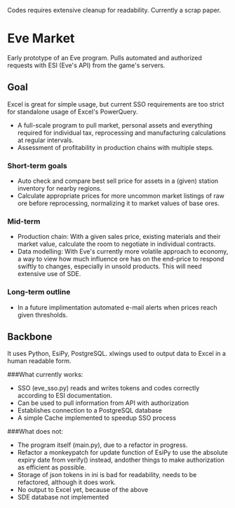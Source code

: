 Codes requires extensive cleanup for readability. Currently a scrap paper. 

# Eve Market
Early prototype of an Eve program. Pulls automated and authorized requests with ESI (Eve's API) from the game's servers.

## Goal
Excel is great for simple usage, but current SSO requirements are too strict for standalone usage of Excel's PowerQuery. 
* A full-scale program to pull market, personal assets and everything required for individual tax, reprocessing and manufacturing calculations at regular intervals. 
* Assessment of profitability in production chains with multiple steps.
 
### Short-term goals
* Auto check and compare best sell price for assets in a (given) station inventory for nearby regions. 
* Calculate appropriate prices for more uncommon market listings of raw ore before reprocessing, normalizing it to market values of base ores.

### Mid-term
* Production chain: With a given sales price, existing materials and their market value, calculate the room to negotiate in individual contracts.
* Data modelling: With Eve's currently more volatile approach to economy, a way to view how much influence ore has on the end-price to respond swiftly to changes, especially in unsold products. This will need extensive use of SDE. 

### Long-term outline
* In a future implimentation automated e-mail alerts when prices reach given thresholds.

## Backbone 
It uses Python, EsiPy, PostgreSQL. xlwings used to output data to Excel in a human readable form.

###What currently works:
* SSO (eve_sso.py) reads and writes tokens and codes correctly according to ESI documentation.
* Can be used to pull information from API with authorization
* Establishes connection to a PostgreSQL database
* A simple Cache implemented to speedup SSO process

###What does not:
* The program itself (main.py), due to a refactor in progress.
* Refactor a monkeypatch for update function of EsiPy to use the absolute expiry date from verify() instead, andother things to make authorization as efficient as possible.
* Storage of json tokens in ini is bad for readability, needs to be refactored, although it does work.
* No output to Excel yet, because of the above
* SDE database not implemented
